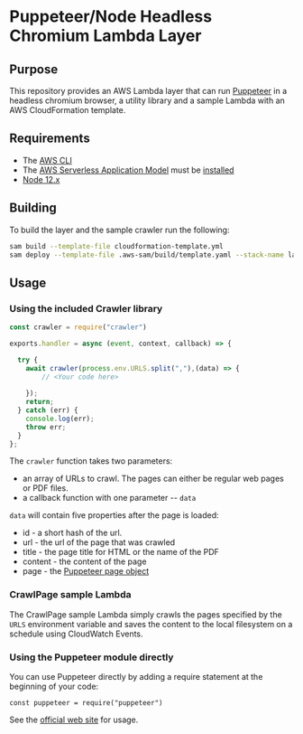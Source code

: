 # Puppeteer/Node Headless Chromium Lambda Layer

## Purpose 
This repository provides an AWS Lambda layer that can run [Puppeteer](https://developers.google.com/web/tools/puppeteer) in
a headless chromium browser, a utility library and a sample Lambda with an AWS CloudFormation template.

## Requirements

- The [AWS CLI](https://www.python.org/downloads/)
- The [AWS Serverless Application Model](https://docs.aws.amazon.com/serverless-application-model/index.html) must be [installed](https://docs.aws.amazon.com/serverless-application-model/latest/developerguide/serverless-sam-cli-install.html)
- [Node 12.x](https://nodejs.org/en/download/)

## Building

To build the layer and the sample crawler run the following:

```bash
sam build --template-file cloudformation-template.yml  
sam deploy --template-file .aws-sam/build/template.yaml --stack-name lambda-crawler3 --resolve-s3 --capabilities "CAPABILITY_NAMED_IAM"
```

## Usage

### Using the included Crawler library

```javascript
const crawler = require("crawler")

exports.handler = async (event, context, callback) => {

  try {
    await crawler(process.env.URLS.split(","),(data) => {
        // <Your code here>
        
    });
    return;
  } catch (err) {
    console.log(err);
    throw err;
  }
};
```

The ```crawler``` function takes two parameters:

- an array of URLs to crawl.  The pages can either be regular web pages or PDF files.
- a callback function with one parameter -- ```data```

```data``` will  contain five properties after the page is loaded:

- id - a short hash of the url.
- url - the url of the page that was crawled
- title - the page title for HTML or the name of the PDF
- content - the content of the page
- page - the [Puppeteer page object](https://pptr.dev/#?product=Puppeteer&version=v10.1.0&show=api-class-page)

### CrawlPage sample Lambda

The CrawlPage sample Lambda simply crawls the pages specified by the ```URLS``` environment variable and saves the content to the local filesystem on a schedule using CloudWatch Events.

### Using the Puppeteer module directly

You can use Puppeteer directly by adding a require statement at the beginning of your code:

``` const puppeteer = require("puppeteer") ```

See the [official web site](https://developers.google.com/web/tools/puppeteer) for usage.
